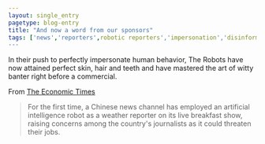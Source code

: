 ```yaml
---
layout: single_entry
pagetype: blog-entry
title: "And now a word from our sponsors"
tags: ['news','reporters',robotic reporters','impersonation','disinformation']
---
```

In their push to perfectly impersonate human behavior, The Robots have now attained perfect skin, hair and teeth and have mastered the art of witty banter right before a commercial.

From [The Economic Times][1]

> For the first time, a Chinese news channel has employed an artificial intelligence robot as a weather reporter on its live breakfast show, raising concerns among the country's journalists as it could threaten their jobs.


[1]:http://economictimes.indiatimes.com/news/international/world-news/chinese-tv-employs-robot-as-weather-reporter-anchors-worried/articleshow/50308175.cms?from=mdr
